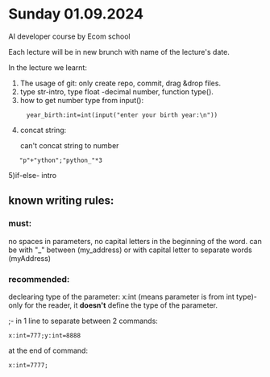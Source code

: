# Sunday 01.09.2024
AI developer course by Ecom school

Each lecture will be in new brunch with name of the lecture's date.

In the lecture we learnt:
1) The usage of git: only create repo, commit, drag &drop files.
2) type str-intro, type float -decimal number, function type().
3) how to get number type from input():
```
     year_birth:int=int(input("enter your birth year:\n"))
```
4) concat string:

   can't concat string to number
```
   "p"+"ython";"python_"*3
```
5)if-else- intro

## **known writing rules**:

### must: 
  
no spaces in parameters, no capital letters in the beginning of the word. can be with "_"  between (my_address) or with capital letter to separate words (myAddress)

### recommended:

declearing type of the parameter: x:int (means parameter is from int type)- only for the reader, it **doesn't** define the type of the parameter.

;- in 1 line to separate between 2 commands:

    x:int=777;y:int=8888
    
  at the end of command:
  
    x:int=7777;
